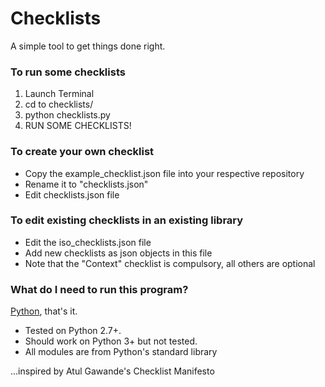 # Checklists
A simple tool to get things done right.

### To run some checklists
1. Launch Terminal
2. cd to checklists/
3. python checklists.py
4. RUN SOME CHECKLISTS!

### To create your own checklist
* Copy the example_checklist.json file into your respective repository
* Rename it to "checklists.json" 
* Edit checklists.json file


### To edit existing checklists in an existing library

* Edit the iso_checklists.json file
* Add new checklists as json objects in this file
* Note that the "Context" checklist is compulsory, all others are optional

### What do I need to run this program?
[Python](https://www.python.org/), that's it.  

* Tested on Python 2.7+. 
* Should work on Python 3+ but not tested.
* All modules are from Python's standard library
  

  
...inspired by Atul Gawande's Checklist Manifesto
